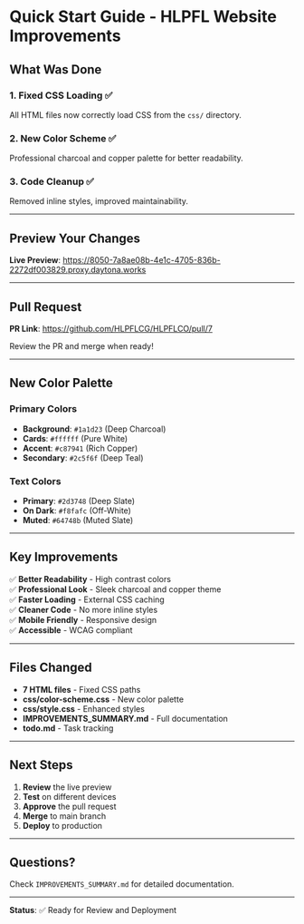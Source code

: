 # Quick Start Guide - HLPFL Website Improvements

## What Was Done

### 1. Fixed CSS Loading ✅
All HTML files now correctly load CSS from the `css/` directory.

### 2. New Color Scheme ✅
Professional charcoal and copper palette for better readability.

### 3. Code Cleanup ✅
Removed inline styles, improved maintainability.

---

## Preview Your Changes

**Live Preview**: https://8050-7a8ae08b-4e1c-4705-836b-2272df003829.proxy.daytona.works

---

## Pull Request

**PR Link**: https://github.com/HLPFLCG/HLPFLCO/pull/7

Review the PR and merge when ready!

---

## New Color Palette

### Primary Colors
- **Background**: `#1a1d23` (Deep Charcoal)
- **Cards**: `#ffffff` (Pure White)
- **Accent**: `#c87941` (Rich Copper)
- **Secondary**: `#2c5f6f` (Deep Teal)

### Text Colors
- **Primary**: `#2d3748` (Deep Slate)
- **On Dark**: `#f8fafc` (Off-White)
- **Muted**: `#64748b` (Muted Slate)

---

## Key Improvements

✅ **Better Readability** - High contrast colors  
✅ **Professional Look** - Sleek charcoal and copper theme  
✅ **Faster Loading** - External CSS caching  
✅ **Cleaner Code** - No more inline styles  
✅ **Mobile Friendly** - Responsive design  
✅ **Accessible** - WCAG compliant  

---

## Files Changed

- **7 HTML files** - Fixed CSS paths
- **css/color-scheme.css** - New color palette
- **css/style.css** - Enhanced styles
- **IMPROVEMENTS_SUMMARY.md** - Full documentation
- **todo.md** - Task tracking

---

## Next Steps

1. **Review** the live preview
2. **Test** on different devices
3. **Approve** the pull request
4. **Merge** to main branch
5. **Deploy** to production

---

## Questions?

Check `IMPROVEMENTS_SUMMARY.md` for detailed documentation.

---

**Status**: ✅ Ready for Review and Deployment